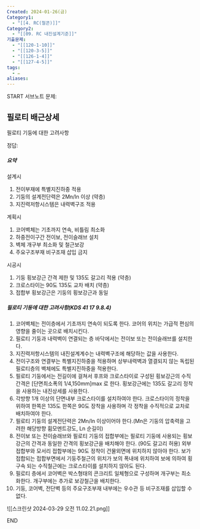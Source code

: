 ```yaml
---
Created: 2024-01-26(금)
Category1:
  - "[[4. RC(철콘)]]"
Category2:
  - "[[09. RC 내진설계기준]]"
기출문제:
  - "[[120-1-10]]"
  - "[[120-3-5]]"
  - "[[126-1-4]]"
  - "[[127-4-5]]"
tags:
  - ✏️
aliases:
---
```

START
서브노트
문제:  
## 필로티 배근상세 
필로티 기둥에 대한 고려사항

정답: 

##### 요약
설계시
1. 전이부재에 특별지진하중 적용
2. 기둥의 설계전단력은 2Mn/ln 이상 (약층)
3. 지진력저항시스템은 내력벽구조 적용

계획시
1. 코어벽체는 기초까지 연속, 비틀림 최소화
2. 하중전이구간 전이보, 전이슬래브 설치
3. 벽체 개구부 최소화 및 철근보강
4. 주요구조부재 비구조재 삽입 금지

시공시
1. 기둥 횡보강근 간격 제한 및 135도 갈고리 적용 (약층)
2. 크로스타이는 90도 135도 교차 배치 (약층)
3. 접합부 횡보강근은 기둥의 횡보강근과 동일
##### 필로티 기둥에 대한 고려사항(KDS 41 17 9.8.4)

1. 코어벽체는 전이층에서 기초까지 연속이 되도록 한다. 코어의 위치는 가급적 편심의 영향을 줄이는 곳으로 배치시킨다.
2. 필로티 기둥과 내력벽이 연결되는 층 바닥에서는 전이보 또는 전이슬래브를 설치한다.
3. 지진력저항시스템의 내진설계계수는 내력벽구조에 해당하는 값을 사용한다.
4. 전이구조와 연결부는 특별지진하중을 적용하며 상부내력벽과 열결되지 않는 독립된 필로티층의 벽체에도 특별지진하중을 적용한다.
5. 필로티 기둥에서는 전길이에 걸쳐서 후프와 크로스타이로 구성된 횡보강근의 수직간격은 [단면최소폭의 1/4,150mm]max 로 한다. 횡보강근에는 135도 갈고리 정착을 사용하는 내진상세를 사용한다.
6. 각방향 1개 이상의 단면내부 크로스타이를 설치하여야 한다. 크로스타이의 정착을 위하여 한쪽은 135도 한쪽은 90도 장착을 사용하며 각 정착을 수직적으로 교차로 배치하여야 한다.
7. 필로티 기둥의 설계전단력은 2Mn/ln 이상이어야 한다.(Mn은 기둥의 압축력을 고려한 해당방향 휨모멘트강도, Ln 순길이)
8. 전이보 또는 전이슬래브와 필로티 기둥의 접합부에는 필로티 기둥에 사용되는 횡보강근의 간격과 동일한 간격의 횡보강근을 배치해야 한다. (90도 갈고리 허용) 외부 접합부와 모서리 접합부에는 90도 정착이 건물외면에 위치하지 않아야 한다. 보가 접합되는 접합부면에서 기둥주철근의 위치가 보의 폭내에 위치하여 보에 의하여 횡구속 되는 수직철근에는 크로스타이를 설치하지 않아도 된다.
9. 필로티 층에서 코어벽은 박스형태의 콘크리트 일체형으로 구성하며 개구부는 최소화한다. 개구부에는 추가로 보강철근을 배치한다.
10. 기둥, 코어벽, 전단벽 등의 주요구조부재 내부에는 우수관 등 비구조재를 삽입할 수 없다.


![[스크린샷 2024-03-29 오전 11.02.21.png]]
<!--ID: 1687436091411-->
END